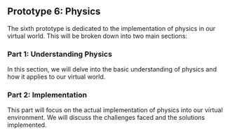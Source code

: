 ## Prototype 6: Physics

The sixth prototype is dedicated to the implementation of physics in our virtual world. This will be broken down into two main sections:

### Part 1: Understanding Physics

In this section, we will delve into the basic understanding of physics and how it applies to our virtual world.

### Part 2: Implementation

This part will focus on the actual implementation of physics into our virtual environment. We will discuss the challenges faced and the solutions implemented.
